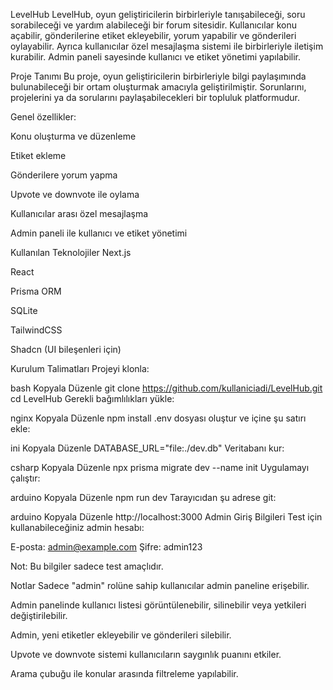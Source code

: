 LevelHub
LevelHub, oyun geliştiricilerin birbirleriyle tanışabileceği, soru sorabileceği ve yardım alabileceği bir forum sitesidir.
Kullanıcılar konu açabilir, gönderilerine etiket ekleyebilir, yorum yapabilir ve gönderileri oylayabilir.
Ayrıca kullanıcılar özel mesajlaşma sistemi ile birbirleriyle iletişim kurabilir. Admin paneli sayesinde kullanıcı ve etiket yönetimi yapılabilir.

Proje Tanımı
Bu proje, oyun geliştiricilerin birbirleriyle bilgi paylaşımında bulunabileceği bir ortam oluşturmak amacıyla geliştirilmiştir.
Sorunlarını, projelerini ya da sorularını paylaşabilecekleri bir topluluk platformudur.

Genel özellikler:

Konu oluşturma ve düzenleme

Etiket ekleme

Gönderilere yorum yapma

Upvote ve downvote ile oylama

Kullanıcılar arası özel mesajlaşma

Admin paneli ile kullanıcı ve etiket yönetimi

Kullanılan Teknolojiler
Next.js

React

Prisma ORM

SQLite

TailwindCSS

Shadcn (UI bileşenleri için)

Kurulum Talimatları
Projeyi klonla:

bash
Kopyala
Düzenle
git clone https://github.com/kullaniciadi/LevelHub.git
cd LevelHub
Gerekli bağımlılıkları yükle:

nginx
Kopyala
Düzenle
npm install
.env dosyası oluştur ve içine şu satırı ekle:

ini
Kopyala
Düzenle
DATABASE_URL="file:./dev.db"
Veritabanı kur:

csharp
Kopyala
Düzenle
npx prisma migrate dev --name init
Uygulamayı çalıştır:

arduino
Kopyala
Düzenle
npm run dev
Tarayıcıdan şu adrese git:

arduino
Kopyala
Düzenle
http://localhost:3000
Admin Giriş Bilgileri
Test için kullanabileceğiniz admin hesabı:

E-posta: admin@example.com
Şifre: admin123

Not: Bu bilgiler sadece test amaçlıdır.

Notlar
Sadece "admin" rolüne sahip kullanıcılar admin paneline erişebilir.

Admin panelinde kullanıcı listesi görüntülenebilir, silinebilir veya yetkileri değiştirilebilir.

Admin, yeni etiketler ekleyebilir ve gönderileri silebilir.

Upvote ve downvote sistemi kullanıcıların saygınlık puanını etkiler.

Arama çubuğu ile konular arasında filtreleme yapılabilir.
